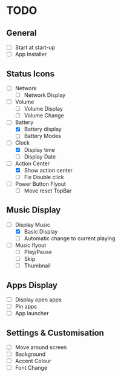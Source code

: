 # TODO

## General

* [ ] Start at start-up
* [ ] App Installer

## Status Icons

* [ ] Network
  * [ ] Network Display
* [ ] Volume
  * [ ] Volume Display
  * [ ] Volume Change
* [ ] Battery
  * [x] Battery display
  * [ ] Battery Modes
* [ ] Clock
  * [x] Display time
  * [ ] Display Date
* [ ] Action Center
  * [x] Show action center
  * [ ] Fix Double click
* [ ] Power Button Flyout
  * [ ] Move reset TopBar

## Music Display

* [ ] Display Music
  * [X] Basic Display
  * [ ] Automatic change to current playing
* [ ] Music flyout
  * [ ] Play/Pause
  * [ ] Skip
  * [ ] Thumbnail

## Apps Display

* [ ] Display open apps
* [ ] Pin apps
* [ ] App launcher

## Settings & Customisation

* [ ] Move around screen
* [ ] Background
* [ ] Accent Colour
* [ ] Font Change
